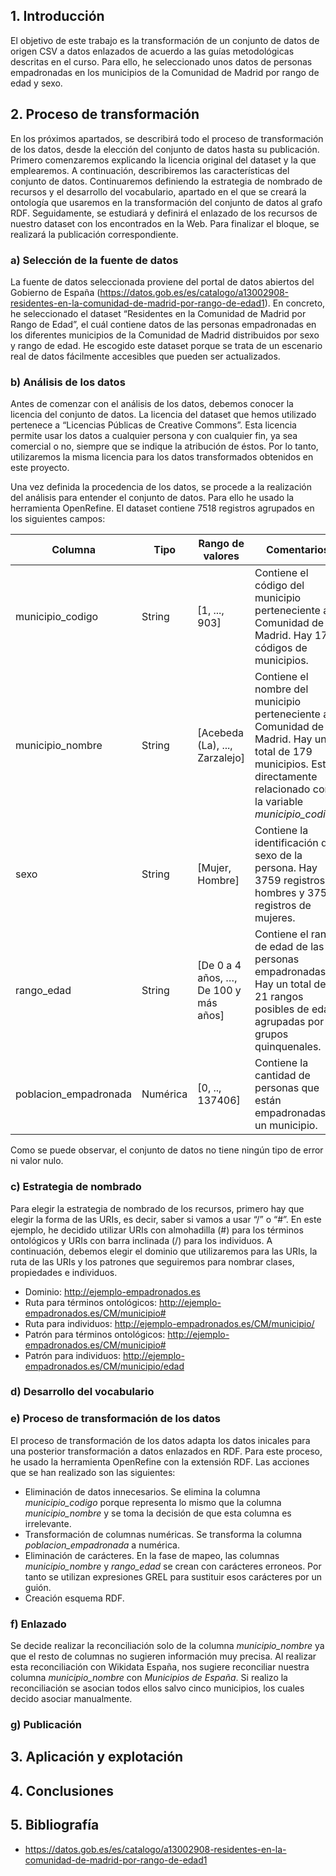 
## 1. Introducción
El objetivo de este trabajo es la transformación de un conjunto de datos de origen CSV a datos enlazados de acuerdo a las guías metodológicas descritas en el curso. Para ello, he seleccionado unos datos de personas empadronadas en los municipios de la Comunidad de Madrid por rango de edad y sexo. 

## 2. Proceso de transformación
En los próximos apartados, se describirá todo el proceso de transformación de los datos, desde la elección del conjunto de datos hasta su publicación. Primero comenzaremos explicando la licencia original del dataset y la que emplearemos. A continuación, describiremos las características del conjunto de datos. Continuaremos definiendo la estrategia de nombrado de recursos y el desarrollo del vocabulario, apartado en el que se creará la ontología que usaremos en la transformación del conjunto de datos al grafo RDF. Seguidamente, se estudiará y definirá el enlazado de los recursos de nuestro dataset con los encontrados en la Web. Para finalizar el bloque, se realizará la publicación correspondiente.

### a) Selección de la fuente de datos
La fuente de datos seleccionada proviene del portal de datos abiertos del Gobierno de España (https://datos.gob.es/es/catalogo/a13002908-residentes-en-la-comunidad-de-madrid-por-rango-de-edad1). En concreto, he seleccionado el dataset “Residentes en la Comunidad de Madrid por Rango de Edad”, el cuál contiene datos de las personas empadronadas en los diferentes municipios de la Comunidad de Madrid distribuidos por sexo y rango de edad. He escogido este dataset porque se trata de un escenario real de datos fácilmente accesibles que pueden ser actualizados. 

### b) Análisis de los datos
Antes de comenzar con el análisis de los datos, debemos conocer la licencia del conjunto de datos. La licencia del dataset que hemos utilizado pertenece a “Licencias Públicas de Creative Commons”. Esta licencia permite usar los datos a cualquier persona y con cualquier fin, ya sea comercial o no, siempre que se indique la atribución de éstos. Por lo tanto, utilizaremos la misma licencia para los datos transformados obtenidos en este proyecto.

Una vez definida la procedencia de los datos, se procede a la realización del análisis para entender el conjunto de datos. Para ello he usado la herramienta OpenRefine. El dataset contiene 7518 registros agrupados en los siguientes campos:

| Columna | Tipo | Rango de valores | Comentarios |
| ------------- | ------------- | -------------| ------------- | 
| municipio_codigo | String | [1, ..., 903] | Contiene el código del municipio perteneciente a la Comunidad de Madrid. Hay 179 códigos de municipios.  |
| municipio_nombre | String | [Acebeda (La), ..., Zarzalejo] | Contiene el nombre del municipio perteneciente a la Comunidad de Madrid. Hay un total de 179 municipios. Está directamente relacionado con la variable *municipio_codigo*.|
| sexo | String | [Mujer, Hombre] | Contiene la identificación del sexo de la persona. Hay 3759 registros de hombres y 3759 registros de mujeres. |
| rango_edad | String | [De 0 a 4 años, …, De 100 y más años] | Contiene el rango de edad de las personas empadronadas. Hay un total de 21 rangos posibles de edad agrupadas por grupos quinquenales. |
| poblacion_empadronada | Numérica | [0, .., 137406] | Contiene la cantidad de personas que están empadronadas en un municipio. |

Como se puede observar, el conjunto de datos no tiene ningún tipo de error ni valor nulo. 

### c) Estrategia de nombrado
Para elegir la estrategia de nombrado de los recursos, primero hay que elegir la forma de las URIs, es decir, saber si vamos a usar “/” o “#”. En este ejemplo, he decidido utilizar URIs con almohadilla (#) para los términos ontológicos y URIs con barra inclinada (/) para los individuos. 
A continuación, debemos elegir el dominio que utilizaremos para las URIs, la ruta de las URIs y los patrones que seguiremos para nombrar clases, propiedades e individuos.
-	Dominio: http://ejemplo-empadronados.es
-	Ruta para términos ontológicos: http://ejemplo-empadronados.es/CM/municipio#
-	Ruta para individuos: http://ejemplo-empadronados.es/CM/municipio/
-	Patrón para términos ontológicos: http://ejemplo-empadronados.es/CM/municipio#
-	Patrón para individuos: http://ejemplo-empadronados.es/CM/municipio/edad

### d) Desarrollo del vocabulario

### e) Proceso de transformación de los datos
El proceso de transformación de los datos adapta los datos inicales para una posterior transformación a datos enlazados en RDF. Para este proceso, he usado la herramienta OpenRefine con la extensión RDF. Las acciones que se han realizado son las siguientes:
- Eliminación de datos innecesarios. Se elimina la columna *municipio_codigo* porque representa lo mismo que la columna *municipio_nombre* y se toma la decisión de que esta columna es irrelevante.
- Transformación de columnas numéricas. Se transforma la columna *poblacion_empadronada* a numérica. 
- Eliminación de carácteres. En la fase de mapeo, las columnas *municipio_nombre* y *rango_edad* se crean con carácteres erroneos. Por tanto se utilizan expresiones GREL para sustituir esos carácteres por un guión.
- Creación esquema RDF. 

### f) Enlazado
Se decide realizar la reconciliación solo de la columna *municipio_nombre* ya que el resto de columnas no sugieren información muy precisa. Al realizar esta reconciliación con Wikidata España, nos sugiere reconciliar nuestra columna *municipio_nombre* con *Municipios de España*. Si realizo la reconciliación se asocian todos ellos salvo cinco municipios, los cuales decido asociar manualmente.

### g) Publicación

## 3. Aplicación y explotación

## 4. Conclusiones

## 5. Bibliografía
 - https://datos.gob.es/es/catalogo/a13002908-residentes-en-la-comunidad-de-madrid-por-rango-de-edad1
 
